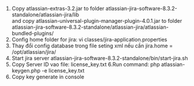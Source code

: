 1. Copy atlassian-extras-3.2.jar to folder  atlassian-jira-software-8.3.2-standalone/atlassian-jira/lib  
and  copy atlassian-universal-plugin-manager-plugin-4.0.1.jar to folder atlassian-jira-software-8.3.2-standalone/atlassian-jira/atlassian-bundled-plugins/ 
2. Config home folder for jira: vi classes/jira-application.properties
3. Thay đổi config database trong file seting xml nếu cần
jira.home = /opt/atlassian/jira/
4. Start jira server     atlassian-jira-software-8.3.2-standalone/bin/start-jira.sh 
5. Copy Server ID vao file: license_key.txt
6.Run command:  php atlassian-keygen.php -e license_key.txt 
7. Copy key generate in console
